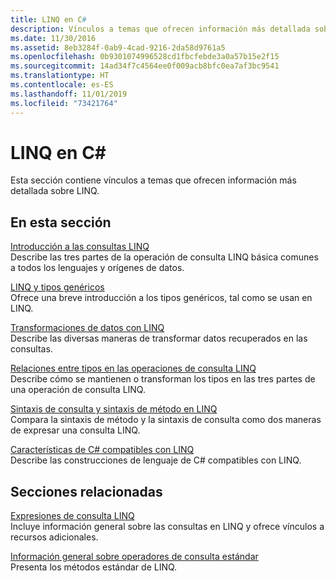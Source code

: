 ```yaml
---
title: LINQ en C#
description: Vínculos a temas que ofrecen información más detallada sobre LINQ en C#.
ms.date: 11/30/2016
ms.assetid: 8eb3284f-0ab9-4cad-9216-2da58d9761a5
ms.openlocfilehash: 0b9301074996528cd1fbcfebde3a0a57b15e2f15
ms.sourcegitcommit: 14ad34f7c4564ee0f009acb8bfc0ea7af3bc9541
ms.translationtype: HT
ms.contentlocale: es-ES
ms.lasthandoff: 11/01/2019
ms.locfileid: "73421764"
---
```

# <a name="linq-in-c"></a>LINQ en C\#

Esta sección contiene vínculos a temas que ofrecen información más detallada sobre LINQ.

## <a name="in-this-section"></a>En esta sección

[Introducción a las consultas LINQ](../programming-guide/concepts/linq/introduction-to-linq-queries.md)  
Describe las tres partes de la operación de consulta LINQ básica comunes a todos los lenguajes y orígenes de datos.  

[LINQ y tipos genéricos](../programming-guide/concepts/linq/linq-and-generic-types.md)  
Ofrece una breve introducción a los tipos genéricos, tal como se usan en LINQ.

[Transformaciones de datos con LINQ](../programming-guide/concepts/linq/data-transformations-with-linq.md)  
Describe las diversas maneras de transformar datos recuperados en las consultas.

[Relaciones entre tipos en las operaciones de consulta LINQ](../programming-guide/concepts/linq/type-relationships-in-linq-query-operations.md)  
Describe cómo se mantienen o transforman los tipos en las tres partes de una operación de consulta LINQ.

[Sintaxis de consulta y sintaxis de método en LINQ](../programming-guide/concepts/linq/query-syntax-and-method-syntax-in-linq.md)  
Compara la sintaxis de método y la sintaxis de consulta como dos maneras de expresar una consulta LINQ.

[Características de C# compatibles con LINQ](../programming-guide/concepts/linq/features-that-support-linq.md)  
Describe las construcciones de lenguaje de C# compatibles con LINQ.

## <a name="related-sections"></a>Secciones relacionadas

[Expresiones de consulta LINQ](index.md)  
Incluye información general sobre las consultas en LINQ y ofrece vínculos a recursos adicionales.

[Información general sobre operadores de consulta estándar](../programming-guide/concepts/linq/standard-query-operators-overview.md)  
Presenta los métodos estándar de LINQ.
